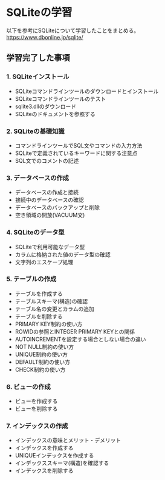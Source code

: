 # SQLiteの学習

以下を参考にSQLiteについて学習したことをまとめる。
https://www.dbonline.jp/sqlite/

## 学習完了した事項

### 1. SQLiteインストール
- SQLiteコマンドラインツールのダウンロードとインストール
- SQLiteコマンドラインツールのテスト
- sqlite3.dllのダウンロード
- SQLiteのドキュメントを参照する

### 2. SQLiteの基礎知識
- コマンドラインツールでSQL文やコマンドの入力方法
- SQLiteで定義されているキーワードに関する注意点
- SQL文でのコメントの記述

### 3. データベースの作成
- データベースの作成と接続
- 接続中のデータベースの確認
- データベースのバックアップと削除
- 空き領域の開放(VACUUM文)

### 4. SQLiteのデータ型
- SQLiteで利用可能なデータ型
- カラムに格納された値のデータ型の確認
- 文字列のエスケープ処理

### 5. テーブルの作成
- テーブルを作成する
- テーブルスキーマ(構造)の確認
- テーブル名の変更とカラムの追加
- テーブルを削除する
- PRIMARY KEY制約の使い方
- ROWIDの参照とINTEGER PRIMARY KEYとの関係
- AUTOINCREMENTを設定する場合としない場合の違い
- NOT NULL制約の使い方
- UNIQUE制約の使い方
- DEFAULT制約の使い方
- CHECK制約の使い方

### 6. ビューの作成
- ビューを作成する
- ビューを削除する

### 7. インデックスの作成
- インデックスの意味とメリット・デメリット
- インデックスを作成する
- UNIQUEインデックスを作成する
- インデックススキーマ(構造)を確認する
- インデックスを削除する
